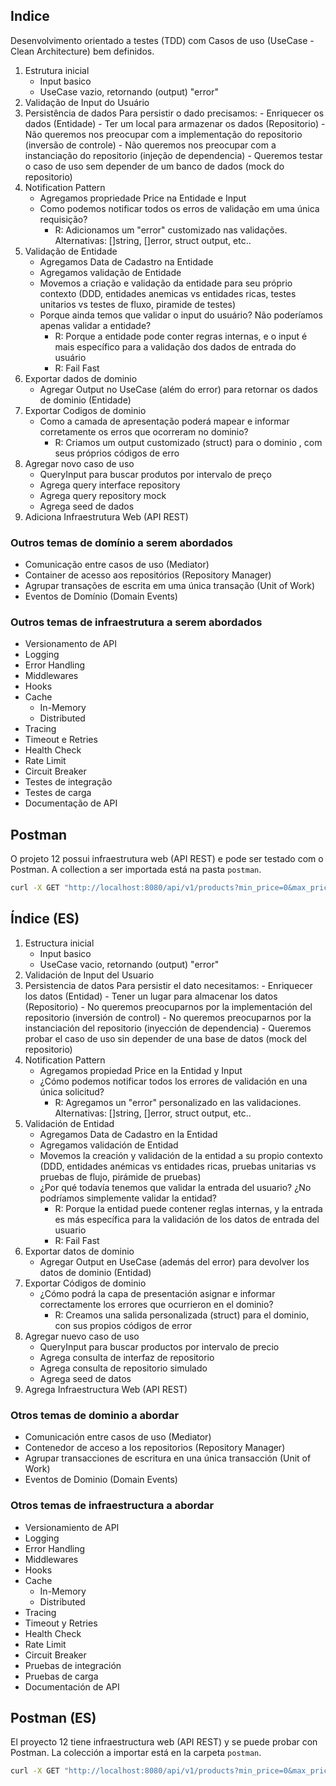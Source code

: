 ## Indice

Desenvolvimento orientado a testes (TDD) com Casos de uso (UseCase - Clean Architecture) bem definidos.

01. Estrutura inicial
    - Input basico 
    - UseCase vazio, retornando (output) "error" 
02. Validação de Input do Usuário
03. Persistência de dados
    Para persistir o dado precisamos:
        - Enriquecer os dados (Entidade)
        - Ter um local para armazenar os dados (Repositorio)
            - Não queremos nos preocupar com a implementação do repositorio (inversão de controle)
            - Não queremos nos preocupar com a instanciação do repositorio (injeção de dependencia)
            - Queremos testar o caso de uso sem depender de um banco de dados (mock do repositorio)
04. Notification Pattern
    - Agregamos propriedade Price na Entidade e Input
    - Como podemos notificar todos os erros de validação em uma única requisição?
        - R: Adicionamos um "error" customizado nas validações. Alternativas: []string, []error, struct output, etc..
05. Validação de Entidade
    - Agregamos Data de Cadastro na Entidade
    - Agregamos validação de Entidade
    - Movemos a criação e validação da entidade para seu próprio contexto (DDD, entidades anemicas vs entidades ricas, testes unitarios vs testes de fluxo, piramide de testes)
    - Porque ainda temos que validar o input do usuário? Não poderíamos apenas validar a entidade?
        - R: Porque a entidade pode conter regras internas, e o input é mais específico para a validação dos dados de entrada do usuário  
        - R: Fail Fast
06. Exportar dados de dominio
    - Agregar Output no UseCase (além do error) para retornar os dados de dominio (Entidade)    
07. Exportar Codigos de dominio
    - Como a camada de apresentação poderá mapear e informar corretamente os erros que ocorreram no dominio?    
        - R: Criamos um output customizado (struct) para o dominio , com seus próprios códigos de erro
08. Agregar novo caso de uso
    - QueryInput para buscar produtos por intervalo de preço
    - Agrega query interface repository
    - Agrega query repository mock
    - Agrega seed de dados
20. Adiciona Infraestrutura Web (API REST)

### Outros temas de domínio a serem abordados
- Comunicação entre casos de uso (Mediator)
- Container de acesso aos repositórios (Repository Manager)
- Agrupar transações de escrita em uma única transação (Unit of Work)
- Eventos de Domínio (Domain Events)

### Outros temas de infraestrutura a serem abordados
- Versionamento de API
- Logging
- Error Handling
- Middlewares
- Hooks
- Cache
    - In-Memory
    - Distributed
- Tracing   
- Timeout e Retries
- Health Check
- Rate Limit
- Circuit Breaker
- Testes de integração
- Testes de carga
- Documentação de API


## Postman
O projeto 12 possui infraestrutura web (API REST) e pode ser testado com o Postman. A collection a ser importada está na pasta `postman`.

```bash
curl -X GET "http://localhost:8080/api/v1/products?min_price=0&max_price=200" -H "accept: application/json"
```


## Índice (ES)

01. Estructura inicial
    - Input basico 
    - UseCase vacio, retornando (output) "error"
02. Validación de Input del Usuario
03. Persistencia de datos
    Para persistir el dato necesitamos:
        - Enriquecer los datos (Entidad)
        - Tener un lugar para almacenar los datos (Repositorio)
            - No queremos preocuparnos por la implementación del repositorio (inversión de control)
            - No queremos preocuparnos por la instanciación del repositorio (inyección de dependencia)
            - Queremos probar el caso de uso sin depender de una base de datos (mock del repositorio)
04. Notification Pattern
    - Agregamos propiedad Price en la Entidad y Input
    - ¿Cómo podemos notificar todos los errores de validación en una única solicitud?
        - R: Agregamos un "error" personalizado en las validaciones. Alternativas: []string, []error, struct output, etc..
05. Validación de Entidad
    - Agregamos Data de Cadastro en la Entidad
    - Agregamos validación de Entidad
    - Movemos la creación y validación de la entidad a su propio contexto (DDD, entidades anémicas vs entidades ricas, pruebas unitarias vs pruebas de flujo, pirámide de pruebas)
    - ¿Por qué todavía tenemos que validar la entrada del usuario? ¿No podríamos simplemente validar la entidad?
        - R: Porque la entidad puede contener reglas internas, y la entrada es más específica para la validación de los datos de entrada del usuario
        - R: Fail Fast
06. Exportar datos de dominio
    - Agregar Output en UseCase (además del error) para devolver los datos de dominio (Entidad)
07. Exportar Códigos de dominio
    - ¿Cómo podrá la capa de presentación asignar e informar correctamente los errores que ocurrieron en el dominio?
        - R: Creamos una salida personalizada (struct) para el dominio, con sus propios códigos de error
08. Agregar nuevo caso de uso
    - QueryInput para buscar productos por intervalo de precio
    - Agrega consulta de interfaz de repositorio
    - Agrega consulta de repositorio simulado
    - Agrega seed de datos
20. Agrega Infraestructura Web (API REST)

### Otros temas de dominio a abordar
- Comunicación entre casos de uso (Mediator)
- Contenedor de acceso a los repositorios (Repository Manager)
- Agrupar transacciones de escritura en una única transacción (Unit of Work)
- Eventos de Dominio (Domain Events)

### Otros temas de infraestructura a abordar
- Versionamiento de API
- Logging
- Error Handling
- Middlewares
- Hooks
- Cache
    - In-Memory
    - Distributed
- Tracing
- Timeout y Retries
- Health Check
- Rate Limit
- Circuit Breaker
- Pruebas de integración
- Pruebas de carga
- Documentación de API
    

## Postman (ES)
El proyecto 12 tiene infraestructura web (API REST) y se puede probar con Postman. La colección a importar está en la carpeta `postman`.

```bash
curl -X GET "http://localhost:8080/api/v1/products?min_price=0&max_price=200" -H "accept: application/json"
```